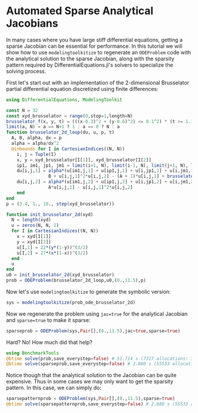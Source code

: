 # Automated Sparse Analytical Jacobians

In many cases where you have large stiff differential equations, getting a
sparse Jacobian can be essential for performance. In this tutorial we will show
how to use `modelingtoolkitize` to regenerate an `ODEProblem` code with
the analytical solution to the sparse Jacobian, along with the sparsity
pattern required by DifferentialEquations.jl's solvers to specialize the solving
process.

First let's start out with an implementation of the 2-dimensional Brusselator
partial differential equation discretized using finite differences:

```julia
using DifferentialEquations, ModelingToolkit

const N = 32
const xyd_brusselator = range(0,stop=1,length=N)
brusselator_f(x, y, t) = (((x-0.3)^2 + (y-0.6)^2) <= 0.1^2) * (t >= 1.1) * 5.
limit(a, N) = a == N+1 ? 1 : a == 0 ? N : a
function brusselator_2d_loop(du, u, p, t)
  A, B, alpha, dx = p
  alpha = alpha/dx^2
  @inbounds for I in CartesianIndices((N, N))
    i, j = Tuple(I)
    x, y = xyd_brusselator[I[1]], xyd_brusselator[I[2]]
    ip1, im1, jp1, jm1 = limit(i+1, N), limit(i-1, N), limit(j+1, N), limit(j-1, N)
    du[i,j,1] = alpha*(u[im1,j,1] + u[ip1,j,1] + u[i,jp1,1] + u[i,jm1,1] - 4u[i,j,1]) +
                B + u[i,j,1]^2*u[i,j,2] - (A + 1)*u[i,j,1] + brusselator_f(x, y, t)
    du[i,j,2] = alpha*(u[im1,j,2] + u[ip1,j,2] + u[i,jp1,2] + u[i,jm1,2] - 4u[i,j,2]) +
                A*u[i,j,1] - u[i,j,1]^2*u[i,j,2]
    end
end
p = (3.4, 1., 10., step(xyd_brusselator))

function init_brusselator_2d(xyd)
  N = length(xyd)
  u = zeros(N, N, 2)
  for I in CartesianIndices((N, N))
    x = xyd[I[1]]
    y = xyd[I[2]]
    u[I,1] = 22*(y*(1-y))^(3/2)
    u[I,2] = 27*(x*(1-x))^(3/2)
  end
  u
end
u0 = init_brusselator_2d(xyd_brusselator)
prob = ODEProblem(brusselator_2d_loop,u0,(0.,11.5),p)
```

Now let's use `modelingtoolkitize` to generate the symbolic version:

```julia
sys = modelingtoolkitize(prob_ode_brusselator_2d)
```

Now we regenerate the problem using `jac=true` for the analytical Jacobian
and `sparse=true` to make it sparse:

```julia
sparseprob = ODEProblem(sys,Pair[],(0.,11.5),jac=true,sparse=true)
```

Hard? No! How much did that help?

```julia
using BenchmarkTools
@btime solve(prob,save_everystep=false) # 51.714 s (7317 allocations: 70.12 MiB)
@btime solve(sparseprob,save_everystep=false) # 2.880 s (55533 allocations: 885.09 MiB)
```

Notice though that the analytical solution to the Jacobian can be quite expensive.
Thus in some cases we may only want to get the sparsity pattern. In this case,
we can simply do:

```julia
sparsepatternprob = ODEProblem(sys,Pair[],(0.,11.5),sparse=true)
@btime solve(sparsepatternprob,save_everystep=false) # 2.880 s (55533 allocations: 885.09 MiB)
```
